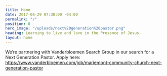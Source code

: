 ```yaml
---
title: Home
date: 2017-06-29 07:30:00 -04:00
permalink: "/"
position: 0
hero_image: "/uploads/next%20generation%20pastor.png"
heading: Learning to live and love in the Presence of Jesus.
layout: home
---
```


We’re partnering with Vanderbloemen Search Group in our search for a Next Generation Pastor. Apply here: https://www.vanderbloemen.com/job/mariemont-community-church-next-generation-pastor

